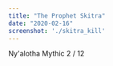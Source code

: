 ```yaml
---
title: "The Prophet Skitra"
date: "2020-02-16"
screenshot: './skitra_kill'
---
```


Ny'alotha Mythic 2 / 12

<!-- end -->